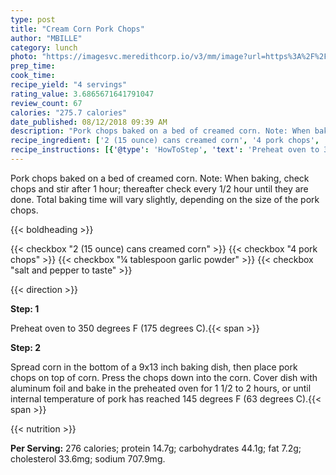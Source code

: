 ```yaml
---
type: post
title: "Cream Corn Pork Chops"
author: "MBILLE"
category: lunch
photo: "https://imagesvc.meredithcorp.io/v3/mm/image?url=https%3A%2F%2Fimages.media-allrecipes.com%2Fuserphotos%2F65070.jpg"
prep_time: 
cook_time: 
recipe_yield: "4 servings"
rating_value: 3.6865671641791047
review_count: 67
calories: "275.7 calories"
date_published: 08/12/2018 09:39 AM
description: "Pork chops baked on a bed of creamed corn. Note: When baking, check chops and stir after 1 hour; thereafter check every 1/2 hour until they are done. Total baking time will vary slightly, depending on the size of the pork chops."
recipe_ingredient: ['2 (15 ounce) cans creamed corn', '4 pork chops', '¼ tablespoon garlic powder', 'salt and pepper to taste']
recipe_instructions: [{'@type': 'HowToStep', 'text': 'Preheat oven to 350 degrees F (175 degrees C).\n'}, {'@type': 'HowToStep', 'text': 'Spread corn in the bottom of a 9x13 inch baking dish, then place pork chops on top of corn. Press the chops down into the corn. Cover dish with aluminum foil and bake in the preheated oven for 1 1/2 to 2 hours, or until internal temperature of pork has reached 145 degrees F (63 degrees C).\n'}]
---
```


Pork chops baked on a bed of creamed corn. Note: When baking, check chops and stir after 1 hour; thereafter check every 1/2 hour until they are done. Total baking time will vary slightly, depending on the size of the pork chops. 

{{< boldheading >}}

{{< checkbox "2 (15 ounce) cans creamed corn" >}}
{{< checkbox "4  pork chops" >}}
{{< checkbox "¼ tablespoon garlic powder" >}}
{{< checkbox "salt and pepper to taste" >}}


{{< direction >}}

**Step: 1**

Preheat oven to 350 degrees F (175 degrees C).{{< span >}}

**Step: 2**

Spread corn in the bottom of a 9x13 inch baking dish, then place pork chops on top of corn. Press the chops down into the corn. Cover dish with aluminum foil and bake in the preheated oven for 1 1/2 to 2 hours, or until internal temperature of pork has reached 145 degrees F (63 degrees C).{{< span >}}

{{< nutrition >}}

**Per Serving:** 276 calories; protein 14.7g; carbohydrates 44.1g; fat 7.2g; cholesterol 33.6mg; sodium 707.9mg.